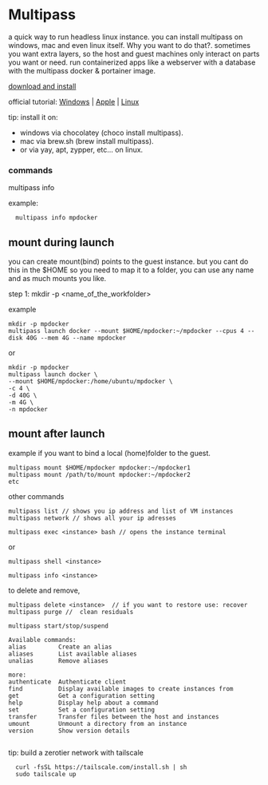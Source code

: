# Multipass

a quick way to run headless linux instance. you can install multipass on windows, mac and even linux itself. Why you want to do that?. sometimes you want extra layers, so the host and guest machines only interact on parts you want or need. run containerized apps like a webserver with a database with the multipass docker & portainer image.


[download and install](https://multipass.run/install)

official tutorial:
[Windows](https://multipass.run/docs/windows-tutorial) |
[Apple](https://multipass.run/docs/mac-tutorial) | 
[Linux](https://multipass.run/docs/linux-tutorial)


tip: install it on:
 - windows via chocolatey (choco install multipass).
 - mac via brew.sh (brew install multipass).
 - or via yay, apt, zypper, etc... on linux.

### commands

multipass info <instance>

example:

``` 
  multipass info mpdocker
  ```

## mount during launch
  
  you can create mount(bind) points to the guest instance. but you cant do this in the $HOME so you need to map it to a folder, you can use any name and as much mounts you like.
  
  step 1: mkdir -p <name_of_the_workfolder>

  example
``` 
mkdir -p mpdocker
multipass launch docker --mount $HOME/mpdocker:~/mpdocker --cpus 4 --disk 40G --mem 4G --name mpdocker 
```

or 

```
mkdir -p mpdocker
multipass launch docker \
--mount $HOME/mpdocker:/home/ubuntu/mpdocker \
-c 4 \
-d 40G \
-m 4G \
-n mpdocker
```


## mount after launch

example if you want to bind a local (home)folder to the guest. 

  ```
  multipass mount $HOME/mpdocker mpdocker:~/mpdocker1
  multipass mount /path/to/mount mpdocker:~/mpdocker2 
  etc

  ```

other commands

  ```
  multipass list // shows you ip address and list of VM instances 
  multipass network // shows all your ip adresses 
  ```
   
  ```
  multipass exec <instance> bash // opens the instance terminal 
  ```
  
  or
  
  ```
  multipass shell <instance>
  ```
  
  ```
  multipass info <instance>   
  ```
  
  to delete and remove, 
  ```
  multipass delete <instance>  // if you want to restore use: recover
  multipass purge //  clean residuals  
  ```
  
  ```
  multipass start/stop/suspend
  
  Available commands:
  alias         Create an alias
  aliases       List available aliases
  unalias       Remove aliases

  more:
  authenticate  Authenticate client
  find          Display available images to create instances from
  get           Get a configuration setting
  help          Display help about a command
  set           Set a configuration setting
  transfer      Transfer files between the host and instances
  umount        Unmount a directory from an instance
  version       Show version details  
  
  
  ```
  
 
  tip: build a zerotier network with tailscale
  
```
  curl -fsSL https://tailscale.com/install.sh | sh
  sudo tailscale up
  ```


